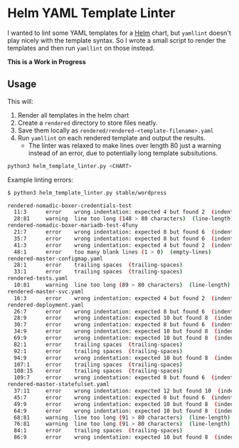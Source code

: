 # Helm YAML Template Linter


I wanted to lint some YAML templates for a
[Helm](https://helm.sh/docs/developing_charts/) chart, but `yamllint` doesn't
play nicely with the template syntax. So I wrote a small script to render
the templates and then run `yamllint` on those instead.

**This is a Work in Progress**

## Usage

This will:

1. Render all templates in the helm chart
2. Create a `rendered` directory to store files neatly.
3. Save them locally as `rendered/rendered-<template-filename>.yaml`
4. Run `yamllint` on each rendered template and output the results.
    - The linter was relaxed to make lines over length 80 just a warning
      instead of an error, due to potentially long template subsitutions.

```bash
python3 helm_template_linter.py <CHART>
```

Example linting errors:

```bash
$ python3 helm_template_linter.py stable/wordpress

rendered-nomadic-boxer-credentials-test
  11:3      error    wrong indentation: expected 4 but found 2  (indentation)
  28:81     warning  line too long (148 > 80 characters)  (line-length)
rendered-nomadic-boxer-mariadb-test-4funy
  21:7      error    wrong indentation: expected 8 but found 6  (indentation)
  35:7      error    wrong indentation: expected 8 but found 6  (indentation)
  41:3      error    wrong indentation: expected 4 but found 2  (indentation)
  48:1      error    too many blank lines (1 > 0)  (empty-lines)
rendered-master-configmap.yaml
  28:1      error    trailing spaces  (trailing-spaces)
  33:1      error    trailing spaces  (trailing-spaces)
rendered-tests.yaml
  10:81     warning  line too long (89 > 80 characters)  (line-length)
rendered-master-svc.yaml
  16:3      error    wrong indentation: expected 4 but found 2  (indentation)
rendered-deployment.yaml
  26:7      error    wrong indentation: expected 8 but found 6  (indentation)
  28:9      error    wrong indentation: expected 10 but found 8  (indentation)
  30:7      error    wrong indentation: expected 8 but found 6  (indentation)
  34:9      error    wrong indentation: expected 10 but found 8  (indentation)
  69:9      error    wrong indentation: expected 10 but found 8  (indentation)
  82:1      error    trailing spaces  (trailing-spaces)
  92:1      error    trailing spaces  (trailing-spaces)
  94:9      error    wrong indentation: expected 10 but found 8  (indentation)
  107:1     error    trailing spaces  (trailing-spaces)
  108:15    error    trailing spaces  (trailing-spaces)
  109:7     error    wrong indentation: expected 8 but found 6  (indentation)
rendered-master-statefulset.yaml
  37:11     error    wrong indentation: expected 12 but found 10  (indentation)
  45:7      error    wrong indentation: expected 8 but found 6  (indentation)
  49:9      error    wrong indentation: expected 10 but found 8  (indentation)
  64:9      error    wrong indentation: expected 10 but found 8  (indentation)
  68:81     warning  line too long (91 > 80 characters)  (line-length)
  76:81     warning  line too long (91 > 80 characters)  (line-length)
  84:1      error    trailing spaces  (trailing-spaces)
  86:9      error    wrong indentation: expected 10 but found 8  (indentation)
```
